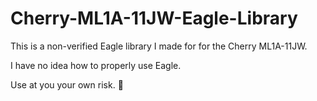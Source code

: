 # Cherry-ML1A-11JW-Eagle-Library

This is a non-verified Eagle library I made for for the Cherry ML1A-11JW.

I have no idea how to properly use Eagle.

Use at you your own risk. :grimacing:
